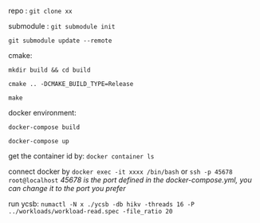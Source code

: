 repo : `git clone xx`

submodule : 
`git submodule init`

`git submodule update --remote`

cmake:

`mkdir build && cd build`

`cmake .. -DCMAKE_BUILD_TYPE=Release`

`make`

docker environment:

`docker-compose build`

`docker-compose up`

get the container id by: `docker container ls`

connect docker by `docker exec -it xxxx /bin/bash`
or `ssh -p 45678 root@localhost`
*45678 is the port defined in the docker-compose.yml, you can change it to the port you prefer*

run ycsb: `numactl -N x ./ycsb -db hikv -threads 16 -P ../workloads/workload-read.spec -file_ratio 20`